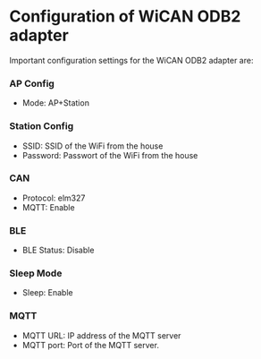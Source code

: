 # Configuration of WiCAN ODB2 adapter

Important configuration settings for the WiCAN ODB2 adapter are:

### AP Config
- Mode: AP+Station

### Station Config
- SSID:  SSID of the WiFi from the house
- Password: Passwort of the WiFi from the house

### CAN
- Protocol: elm327
- MQTT: Enable

### BLE
- BLE Status: Disable

### Sleep Mode
- Sleep: Enable

### MQTT
- MQTT URL: IP address of the MQTT server
- MQTT port: Port of the MQTT server.
